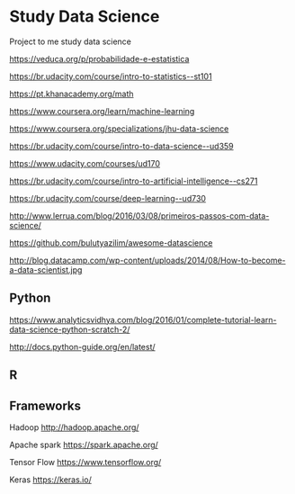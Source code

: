# Study Data Science
Project to me study data science

https://veduca.org/p/probabilidade-e-estatistica 

https://br.udacity.com/course/intro-to-statistics--st101 

https://pt.khanacademy.org/math

https://www.coursera.org/learn/machine-learning

https://www.coursera.org/specializations/jhu-data-science 

https://br.udacity.com/course/intro-to-data-science--ud359

https://www.udacity.com/courses/ud170

https://br.udacity.com/course/intro-to-artificial-intelligence--cs271 

https://br.udacity.com/course/deep-learning--ud730

http://www.lerrua.com/blog/2016/03/08/primeiros-passos-com-data-science/

https://github.com/bulutyazilim/awesome-datascience

http://blog.datacamp.com/wp-content/uploads/2014/08/How-to-become-a-data-scientist.jpg

## Python
https://www.analyticsvidhya.com/blog/2016/01/complete-tutorial-learn-data-science-python-scratch-2/

http://docs.python-guide.org/en/latest/

## R

## Frameworks

Hadoop
http://hadoop.apache.org/

Apache spark
https://spark.apache.org/

Tensor Flow
https://www.tensorflow.org/

Keras
https://keras.io/

